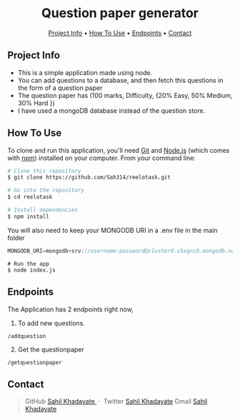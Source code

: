 
<h1 align="center">
 Question paper generator
 </h1>

<p align="center">
  <a href="#">Project Info</a> •
  <a href="#">How To Use</a> •
  <a href="#">Endpoints</a> •
  <a href="#">Contact</a>
</p>


## Project Info

* This is a simple application made using node.
* You can add questions to a database, and then fetch this questions in the form of a question paper
* The question paper has (100 marks, Difficulty, {20% Easy, 50% Medium, 30% Hard })
* I have used a mongoDB database instead of the question store.

## How To Use

To clone and run this application, you'll need [Git](https://git-scm.com) and [Node.js](https://nodejs.org/en/download/) (which comes with [npm](http://npmjs.com)) installed on your computer. From your command line:

```bash
# Clone this repository
$ git clone https://github.com/Sah314/reelotask.git

# Go into the repository
$ cd reelotask

# Install dependencies
$ npm install
```
You will also need to keep your MONGODB URI in a .env file in the main folder

```js
MONGODB_URI=mongodb+srv://username:password@cluster0.v5xgni0.mongodb.net/reelo?retryWrites=true&w=majority
```

```
# Run the app
$ node index.js
```

## Endpoints

The Application has 2 endpoints right now, 
1. To add new questions.
```
/addquestion
```
2. Get the questionpaper
```
/getquestionpaper
```
## Contact

> GitHub [Sahil Khadayate ](https://github.com/Sah314) &nbsp;&middot;&nbsp;
> Twitter [Sahil Khadayate](https://twitter.com/Sahil_314)
> Gmail [Sahil Khadayate](khadayatesahil@gmail.com)

